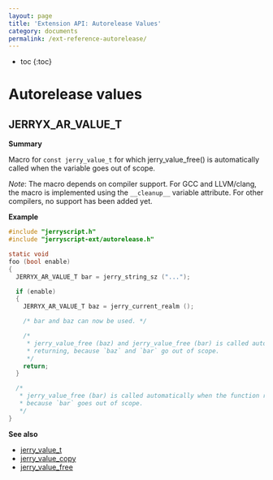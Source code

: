 ```yaml
---
layout: page
title: 'Extension API: Autorelease Values'
category: documents
permalink: /ext-reference-autorelease/
---
```


* toc
{:toc}

#  Autorelease values

## JERRYX_AR_VALUE_T

**Summary**

Macro for `const jerry_value_t` for which jerry_value_free() is
automatically called when the variable goes out of scope.

*Note*: The macro depends on compiler support. For GCC and LLVM/clang, the macro is implemented
using the `__cleanup__` variable attribute. For other compilers, no support has been added yet.

**Example**

[doctest]: # (test="compile", name="11.EXT-REFERENCE-AUTORELEASE.c")

```c
#include "jerryscript.h"
#include "jerryscript-ext/autorelease.h"

static void
foo (bool enable)
{
  JERRYX_AR_VALUE_T bar = jerry_string_sz ("...");

  if (enable)
  {
    JERRYX_AR_VALUE_T baz = jerry_current_realm ();

    /* bar and baz can now be used. */

    /*
     * jerry_value_free (baz) and jerry_value_free (bar) is called automatically before
     * returning, because `baz` and `bar` go out of scope.
     */
    return;
  }

  /*
   * jerry_value_free (bar) is called automatically when the function returns,
   * because `bar` goes out of scope.
   */
}
```

**See also**

- [jerry_value_t](../api-reference#jerry_value_t)
- [jerry_value_copy](../api-reference#jerry_value_copy)
- [jerry_value_free](../api-reference#jerry_value_free)
